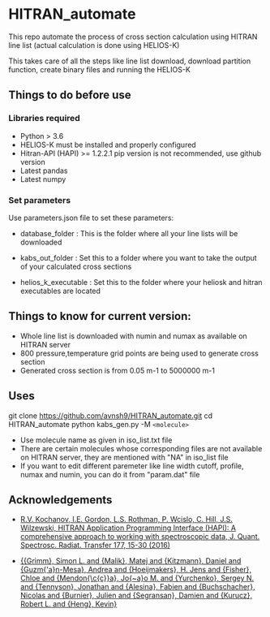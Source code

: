 
# HITRAN_automate

This repo automate the process of cross section calculation using HITRAN line list (actual calculation is done using HELIOS-K)

This takes care of all the steps like line list download, download partition function, create binary files and running the HELIOS-K





## Things to do before use

### Libraries required
 - Python > 3.6
 - HELIOS-K must be installed and properly configured
 - Hitran-API (HAPI) >= 1.2.2.1 pip version is not recommended, use github version
 - Latest pandas
 - Latest numpy


### Set parameters
Use parameters.json file to set these parameters:
- database_folder : This is the folder where all your line lists will be downloaded
- kabs_out_folder : Set this to a folder where you want to take the output of your calculated cross sections

- helios_k_executable : Set this to the folder where your heliosk and hitran executables are located

## Things to know for current version:
- Whole line list is downloaded with numin and numax as available on HITRAN server
- 800 pressure,temperature grid points are being used to generate cross section
- Generated cross section is from 0.05 m-1 to 5000000 m-1


## Uses
git clone https://github.com/avnsh9/HITRAN_automate.git
cd HITRAN_automate
python kabs_gen.py -M `<molecule>`

- Use molecule name as given in iso_list.txt file
- There are certain molecules whose corresponding files are not available on HITRAN server, they are mentioned with "NA" in iso_list file
- If you want to edit different paremeter like line width cutoff, profile, numax and numin, you can do it from "param.dat" file

## Acknowledgements

 - [R.V. Kochanov, I.E. Gordon, L.S. Rothman, P. Wcislo, C. Hill, J.S. Wilzewski, HITRAN Application Programming Interface (HAPI): A comprehensive approach to working with spectroscopic data, J. Quant. Spectrosc. Radiat. Transfer 177, 15-30 (2016)](https://linkinghub.elsevier.com/retrieve/pii/S0022407315302466)
 

- [{{Grimm}, Simon L. and {Malik}, Matej and {Kitzmann}, Daniel and {Guzm{\'a}n-Mesa}, Andrea and {Hoeijmakers}, H. Jens and {Fisher}, Chloe and {Mendon{\c{c}}a}, Jo{\~a}o M. and {Yurchenko}, Sergey N. and {Tennyson}, Jonathan and {Alesina}, Fabien and {Buchschacher}, Nicolas and {Burnier}, Julien and {Segransan}, Damien and {Kurucz}, Robert L. and {Heng}, Kevin}](https://ui.adsabs.harvard.edu/abs/2021ApJS..253...30G)
